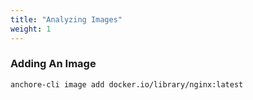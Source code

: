 ```yaml
---
title: "Analyzing Images"
weight: 1
---
```


### Adding An Image

`anchore-cli image add docker.io/library/nginx:latest`
